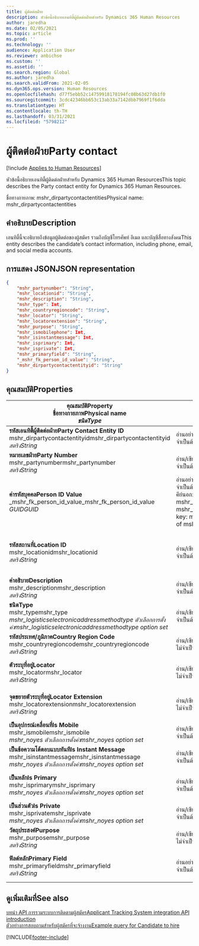 ```yaml
---
title: ผู้ติดต่อฝ่าย
description: หัวข้อนี้อธิบายเอนทิตี้ผู้ติดต่อฝ่ายสำหรับ Dynamics 365 Human Resources
author: jaredha
ms.date: 02/05/2021
ms.topic: article
ms.prod: ''
ms.technology: ''
audience: Application User
ms.reviewer: anbichse
ms.custom: ''
ms.assetid: ''
ms.search.region: Global
ms.author: jaredha
ms.search.validFrom: 2021-02-05
ms.dyn365.ops.version: Human Resources
ms.openlocfilehash: d77f5ebb52c14759918178194fc08b63d27db1f0
ms.sourcegitcommit: 3cdc42346bb653c13ab33a7142dbb7969f1f6dda
ms.translationtype: HT
ms.contentlocale: th-TH
ms.lasthandoff: 03/31/2021
ms.locfileid: "5798212"
---
```

# <a name="party-contact"></a><span data-ttu-id="fd260-103">ผู้ติดต่อฝ่าย</span><span class="sxs-lookup"><span data-stu-id="fd260-103">Party contact</span></span>

[!include [Applies to Human Resources](../includes/applies-to-hr.md)]

<span data-ttu-id="fd260-104">หัวข้อนี้อธิบายเอนทิตี้ผู้ติดต่อฝ่ายสำหรับ Dynamics 365 Human Resources</span><span class="sxs-lookup"><span data-stu-id="fd260-104">This topic describes the Party contact entity for Dynamics 365 Human Resources.</span></span>

<span data-ttu-id="fd260-105">ชื่อทางกายภาพ: mshr_dirpartycontactentities</span><span class="sxs-lookup"><span data-stu-id="fd260-105">Physical name: mshr_dirpartycontactentities</span></span>

## <a name="description"></a><span data-ttu-id="fd260-106">คำอธิบาย</span><span class="sxs-lookup"><span data-stu-id="fd260-106">Description</span></span>

<span data-ttu-id="fd260-107">เอนทิตี้นี้จะอธิบายถึงข้อมูลผู้ติดต่อของผู้สมัคร รวมถึงบัญชีโทรศัพท์ อีเมล และบัญชีสื่อทางสังคม</span><span class="sxs-lookup"><span data-stu-id="fd260-107">This entity describes the candidate’s contact information, including phone, email, and social media accounts.</span></span>

## <a name="json-representation"></a><span data-ttu-id="fd260-108">การแสดง JSON</span><span class="sxs-lookup"><span data-stu-id="fd260-108">JSON representation</span></span>

```json
{
    "mshr_partynumber": "String",
    "mshr_locationid": "String",
    "mshr_description": "String",
    "mshr_type": Int,
    "mshr_countryregioncode": "String",
    "mshr_locator": "String",
    "mshr_locatorextension": "String",
    "mshr_purpose": "String",
    "mshr_ismobilephone": Int,
    "mshr_isinstantmessage": Int,
    "mshr_isprimary": Int,
    "mshr_isprivate": Int,
    "mshr_primaryfield": "String",
    "_mshr_fk_person_id_value": "String",
    "mshr_dirpartycontactentityid": "String"
}
```

## <a name="properties"></a><span data-ttu-id="fd260-109">คุณสมบัติ</span><span class="sxs-lookup"><span data-stu-id="fd260-109">Properties</span></span>

| <span data-ttu-id="fd260-110">คุณสมบัติ</span><span class="sxs-lookup"><span data-stu-id="fd260-110">Property</span></span><br><span data-ttu-id="fd260-111">**ชื่อทางกายภาพ**</span><span class="sxs-lookup"><span data-stu-id="fd260-111">**Physical name**</span></span><br><span data-ttu-id="fd260-112">**_ชนิด_**</span><span class="sxs-lookup"><span data-stu-id="fd260-112">**_Type_**</span></span> | <span data-ttu-id="fd260-113">ใช้</span><span class="sxs-lookup"><span data-stu-id="fd260-113">Use</span></span> | <span data-ttu-id="fd260-114">คำอธิบาย</span><span class="sxs-lookup"><span data-stu-id="fd260-114">Description</span></span> |
| --- | --- | --- |
| <span data-ttu-id="fd260-115">**รหัสเอนทิตี้ผู้ติดต่อฝ่าย**</span><span class="sxs-lookup"><span data-stu-id="fd260-115">**Party Contact Entity ID**</span></span><br><span data-ttu-id="fd260-116">mshr_dirpartycontactentityid</span><span class="sxs-lookup"><span data-stu-id="fd260-116">mshr_dirpartycontactentityid</span></span><br><span data-ttu-id="fd260-117">*สตริง*</span><span class="sxs-lookup"><span data-stu-id="fd260-117">*String*</span></span> | <span data-ttu-id="fd260-118">อ่านอย่างเดียว</span><span class="sxs-lookup"><span data-stu-id="fd260-118">Read-only</span></span><br><span data-ttu-id="fd260-119">จำเป็นต้องระบุ</span><span class="sxs-lookup"><span data-stu-id="fd260-119">Required</span></span> | <span data-ttu-id="fd260-120">ตัวระบุเฉพาะที่ระบบสร้างขึ้นสำหรับบันทึกเอนทิตี้</span><span class="sxs-lookup"><span data-stu-id="fd260-120">System-generated unique identifier for the entity record.</span></span> |
| <span data-ttu-id="fd260-121">**หมายเลขฝ่าย**</span><span class="sxs-lookup"><span data-stu-id="fd260-121">**Party Number**</span></span><br><span data-ttu-id="fd260-122">mshr_partynumber</span><span class="sxs-lookup"><span data-stu-id="fd260-122">mshr_partynumber</span></span><br><span data-ttu-id="fd260-123">*สตริง*</span><span class="sxs-lookup"><span data-stu-id="fd260-123">*String*</span></span> | <span data-ttu-id="fd260-124">อ่าน/เขียน</span><span class="sxs-lookup"><span data-stu-id="fd260-124">Read/write</span></span><br><span data-ttu-id="fd260-125">จำเป็นต้องระบุ</span><span class="sxs-lookup"><span data-stu-id="fd260-125">Required</span></span> | <span data-ttu-id="fd260-126">รหัสของบันทึกฝ่าย (บุคคล) ที่เกี่ยวข้อง</span><span class="sxs-lookup"><span data-stu-id="fd260-126">The ID of the associated party (person) record.</span></span> |
| <span data-ttu-id="fd260-127">**ค่ารหัสบุคคล**</span><span class="sxs-lookup"><span data-stu-id="fd260-127">**Person ID Value**</span></span><br><span data-ttu-id="fd260-128">_mshr_fk_person_id_value</span><span class="sxs-lookup"><span data-stu-id="fd260-128">_mshr_fk_person_id_value</span></span><br><span data-ttu-id="fd260-129">*GUID*</span><span class="sxs-lookup"><span data-stu-id="fd260-129">*GUID*</span></span> | <span data-ttu-id="fd260-130">อ่านอย่างเดียว</span><span class="sxs-lookup"><span data-stu-id="fd260-130">Read-only</span></span><br><span data-ttu-id="fd260-131">จำเป็นต้องระบุ</span><span class="sxs-lookup"><span data-stu-id="fd260-131">Required</span></span><br><span data-ttu-id="fd260-132">คีย์นอก: mshr_dirpersonentityid ของ mshr_dirpersonentity</span><span class="sxs-lookup"><span data-stu-id="fd260-132">Foreign key: mshr_dirpersonentityid of mshr_dirpersonentity</span></span> | <span data-ttu-id="fd260-133">ตัวระบุเฉพาะที่ระบบสร้างขึ้นของเรกคอร์ดเอนทิตี้ฝ่าย (บุคคล)</span><span class="sxs-lookup"><span data-stu-id="fd260-133">The system-generated identifier of the party (person) entity record.</span></span> |
| <span data-ttu-id="fd260-134">**รหัสสถานที่**</span><span class="sxs-lookup"><span data-stu-id="fd260-134">**Location ID**</span></span><br><span data-ttu-id="fd260-135">mshr_locationid</span><span class="sxs-lookup"><span data-stu-id="fd260-135">mshr_locationid</span></span><br><span data-ttu-id="fd260-136">*สตริง*</span><span class="sxs-lookup"><span data-stu-id="fd260-136">*String*</span></span> | <span data-ttu-id="fd260-137">อ่าน/เขียน</span><span class="sxs-lookup"><span data-stu-id="fd260-137">Read/write</span></span><br><span data-ttu-id="fd260-138">จำเป็นต้องระบุ</span><span class="sxs-lookup"><span data-stu-id="fd260-138">Required</span></span> | <span data-ttu-id="fd260-139">รหัสสถานที่เก็บของบันทึกที่อยู่</span><span class="sxs-lookup"><span data-stu-id="fd260-139">The location ID of the address record.</span></span> <span data-ttu-id="fd260-140">ตั้งค่าในเอนทิตี้ mshr_logisticspostaladdresslocationcdsentity</span><span class="sxs-lookup"><span data-stu-id="fd260-140">Set up in mshr_logisticspostaladdresslocationcdsentity entity.</span></span> |
| <span data-ttu-id="fd260-141">**คำอธิบาย**</span><span class="sxs-lookup"><span data-stu-id="fd260-141">**Description**</span></span><br><span data-ttu-id="fd260-142">mshr_description</span><span class="sxs-lookup"><span data-stu-id="fd260-142">mshr_description</span></span><br><span data-ttu-id="fd260-143">*สตริง*</span><span class="sxs-lookup"><span data-stu-id="fd260-143">*String*</span></span> | <span data-ttu-id="fd260-144">อ่าน/เขียน</span><span class="sxs-lookup"><span data-stu-id="fd260-144">Read/write</span></span><br><span data-ttu-id="fd260-145">จำเป็นต้องระบุ</span><span class="sxs-lookup"><span data-stu-id="fd260-145">Required</span></span> | <span data-ttu-id="fd260-146">คำอธิบายของรายละเอียดผู้ติดต่อ</span><span class="sxs-lookup"><span data-stu-id="fd260-146">The description of the contact details.</span></span> |
| <span data-ttu-id="fd260-147">**ชนิด**</span><span class="sxs-lookup"><span data-stu-id="fd260-147">**Type**</span></span><br><span data-ttu-id="fd260-148">mshr_type</span><span class="sxs-lookup"><span data-stu-id="fd260-148">mshr_type</span></span><br><span data-ttu-id="fd260-149">*mshr_logisticselectronicaddressmethodtype ตัวเลือกการตั้งค่า*</span><span class="sxs-lookup"><span data-stu-id="fd260-149">*mshr_logisticselectronicaddressmethodtype option set*</span></span> | <span data-ttu-id="fd260-150">อ่าน/เขียน</span><span class="sxs-lookup"><span data-stu-id="fd260-150">Read/write</span></span><br><span data-ttu-id="fd260-151">จำเป็นต้องระบุ</span><span class="sxs-lookup"><span data-stu-id="fd260-151">Required</span></span> | <span data-ttu-id="fd260-152">ชนิดรายละเอียดของผู้ติดต่อ</span><span class="sxs-lookup"><span data-stu-id="fd260-152">The contact detail type.</span></span> |
| <span data-ttu-id="fd260-153">**รหัสประเทศ/ภูมิภาค**</span><span class="sxs-lookup"><span data-stu-id="fd260-153">**Country Region Code**</span></span><br><span data-ttu-id="fd260-154">mshr_countryregioncode</span><span class="sxs-lookup"><span data-stu-id="fd260-154">mshr_countryregioncode</span></span><br><span data-ttu-id="fd260-155">*สตริง*</span><span class="sxs-lookup"><span data-stu-id="fd260-155">*String*</span></span> | <span data-ttu-id="fd260-156">อ่าน/เขียน</span><span class="sxs-lookup"><span data-stu-id="fd260-156">Read/write</span></span><br><span data-ttu-id="fd260-157">ไม่จำเป็นต้องระบุ</span><span class="sxs-lookup"><span data-stu-id="fd260-157">Optional</span></span> | <span data-ttu-id="fd260-158">ประเทศหรือภูมิภาคของที่อยู่</span><span class="sxs-lookup"><span data-stu-id="fd260-158">The country or region of the address.</span></span> |
| <span data-ttu-id="fd260-159">**ตัวระบุที่อยู่**</span><span class="sxs-lookup"><span data-stu-id="fd260-159">**Locator**</span></span><br><span data-ttu-id="fd260-160">mshr_locator</span><span class="sxs-lookup"><span data-stu-id="fd260-160">mshr_locator</span></span><br><span data-ttu-id="fd260-161">*สตริง*</span><span class="sxs-lookup"><span data-stu-id="fd260-161">*String*</span></span> | <span data-ttu-id="fd260-162">อ่าน/เขียน</span><span class="sxs-lookup"><span data-stu-id="fd260-162">Read/write</span></span><br><span data-ttu-id="fd260-163">ไม่จำเป็นต้องระบุ</span><span class="sxs-lookup"><span data-stu-id="fd260-163">Optional</span></span> | <span data-ttu-id="fd260-164">รายละเอียดผู้ติดต่อ</span><span class="sxs-lookup"><span data-stu-id="fd260-164">The contact details.</span></span> <span data-ttu-id="fd260-165">ตัวอย่างเช่น ถ้าชนิดคือ **ที่อยู่อีเมล** จากนั้นฟิลด์นี้จะมีที่อยู่อีเมลของผู้สมัคร</span><span class="sxs-lookup"><span data-stu-id="fd260-165">For example, if the type is **Email address**, then this field contains the candidate’s email address.</span></span> |
| <span data-ttu-id="fd260-166">**จุดขยายตัวระบุที่อยู่**</span><span class="sxs-lookup"><span data-stu-id="fd260-166">**Locator Extension**</span></span><br><span data-ttu-id="fd260-167">mshr_locatorextension</span><span class="sxs-lookup"><span data-stu-id="fd260-167">mshr_locatorextension</span></span><br><span data-ttu-id="fd260-168">*สตริง*</span><span class="sxs-lookup"><span data-stu-id="fd260-168">*String*</span></span> | <span data-ttu-id="fd260-169">อ่าน/เขียน</span><span class="sxs-lookup"><span data-stu-id="fd260-169">Read/write</span></span><br><span data-ttu-id="fd260-170">ไม่จำเป็นต้องระบุ</span><span class="sxs-lookup"><span data-stu-id="fd260-170">Optional</span></span> | <span data-ttu-id="fd260-171">จุดขยายตัวระบุที่อยู่</span><span class="sxs-lookup"><span data-stu-id="fd260-171">The locator extension.</span></span> <span data-ttu-id="fd260-172">ตัวอย่างเช่น ถ้าชนิดเป็น **โทรศัพท์** จากนั้นคุณสมบัตินี้จะมีเบอร์ต่อภายใน</span><span class="sxs-lookup"><span data-stu-id="fd260-172">For example, if the type is **Phone**, then this property would contain the phone number extension.</span></span> |
| <span data-ttu-id="fd260-173">**เป็นอุปกรณ์เคลื่อนที่**</span><span class="sxs-lookup"><span data-stu-id="fd260-173">**Is Mobile**</span></span><br><span data-ttu-id="fd260-174">mshr_ismobile</span><span class="sxs-lookup"><span data-stu-id="fd260-174">mshr_ismobile</span></span><br><span data-ttu-id="fd260-175">*mshr_noyes ตัวเลือกการตั้งค่า*</span><span class="sxs-lookup"><span data-stu-id="fd260-175">*mshr_noyes option set*</span></span> | <span data-ttu-id="fd260-176">อ่าน/เขียน</span><span class="sxs-lookup"><span data-stu-id="fd260-176">Read/write</span></span><br><span data-ttu-id="fd260-177">จำเป็นต้องระบุ</span><span class="sxs-lookup"><span data-stu-id="fd260-177">Required</span></span> | <span data-ttu-id="fd260-178">ระบุว่าโทรศัพท์เป็นหมายเลขโทรศัพท์เคลื่อนที่หรือไม่</span><span class="sxs-lookup"><span data-stu-id="fd260-178">Specifies whether the phone is a mobile number.</span></span> |
| <span data-ttu-id="fd260-179">**เป็นข้อความโต้ตอบแบบทันที**</span><span class="sxs-lookup"><span data-stu-id="fd260-179">**Is Instant Message**</span></span><br><span data-ttu-id="fd260-180">mshr_isinstantmessage</span><span class="sxs-lookup"><span data-stu-id="fd260-180">mshr_isinstantmessage</span></span><br><span data-ttu-id="fd260-181">*mshr_noyes ตัวเลือกการตั้งค่า*</span><span class="sxs-lookup"><span data-stu-id="fd260-181">*mshr_noyes option set*</span></span> | <span data-ttu-id="fd260-182">อ่าน/เขียน</span><span class="sxs-lookup"><span data-stu-id="fd260-182">Read/write</span></span><br><span data-ttu-id="fd260-183">จำเป็นต้องระบุ</span><span class="sxs-lookup"><span data-stu-id="fd260-183">Required</span></span> | <span data-ttu-id="fd260-184">ระบุว่าโทรศัพท์จะเปิดใช้งานสำหรับส่งข้อความโต้ตอบแบบทันทีหรือไม่</span><span class="sxs-lookup"><span data-stu-id="fd260-184">Specifies whether the phone is enabled for instant messaging.</span></span> |
| <span data-ttu-id="fd260-185">**เป็นหลัก**</span><span class="sxs-lookup"><span data-stu-id="fd260-185">**Is Primary**</span></span><br><span data-ttu-id="fd260-186">mshr_isprimary</span><span class="sxs-lookup"><span data-stu-id="fd260-186">mshr_isprimary</span></span><br><span data-ttu-id="fd260-187">*mshr_noyes ตัวเลือกการตั้งค่า*</span><span class="sxs-lookup"><span data-stu-id="fd260-187">*mshr_noyes option set*</span></span> | <span data-ttu-id="fd260-188">อ่าน/เขียน</span><span class="sxs-lookup"><span data-stu-id="fd260-188">Read/write</span></span><br><span data-ttu-id="fd260-189">จำเป็นต้องระบุ</span><span class="sxs-lookup"><span data-stu-id="fd260-189">Required</span></span> | <span data-ttu-id="fd260-190">การหนดผู้ติดต่อหลักของชนิดผู้ติดต่อ</span><span class="sxs-lookup"><span data-stu-id="fd260-190">Determines the primary contact of the contact type.</span></span> <span data-ttu-id="fd260-191">ต้องมีบันทึกหลักเพียงชนิดเดียวต่อชนิดผู้ติดต่อ</span><span class="sxs-lookup"><span data-stu-id="fd260-191">There must be only one primary record per contact type.</span></span> |
| <span data-ttu-id="fd260-192">**เป็นส่วนตัว**</span><span class="sxs-lookup"><span data-stu-id="fd260-192">**Is Private**</span></span><br><span data-ttu-id="fd260-193">mshr_isprivate</span><span class="sxs-lookup"><span data-stu-id="fd260-193">mshr_isprivate</span></span><br><span data-ttu-id="fd260-194">*mshr_noyes ตัวเลือกการตั้งค่า*</span><span class="sxs-lookup"><span data-stu-id="fd260-194">*mshr_noyes option set*</span></span> | <span data-ttu-id="fd260-195">อ่าน/เขียน</span><span class="sxs-lookup"><span data-stu-id="fd260-195">Read/write</span></span><br><span data-ttu-id="fd260-196">จำเป็นต้องระบุ</span><span class="sxs-lookup"><span data-stu-id="fd260-196">Required</span></span> | <span data-ttu-id="fd260-197">ระบุว่าที่อยู่นี้เป็นที่อยู่ส่วนตัวสำหรับบุคคลหรือไม่</span><span class="sxs-lookup"><span data-stu-id="fd260-197">Identifies whether this address is a private address for the person.</span></span> |
| <span data-ttu-id="fd260-198">**วัตถุประสงค์**</span><span class="sxs-lookup"><span data-stu-id="fd260-198">**Purpose**</span></span><br><span data-ttu-id="fd260-199">mshr_purpose</span><span class="sxs-lookup"><span data-stu-id="fd260-199">mshr_purpose</span></span><br><span data-ttu-id="fd260-200">*สตริง*</span><span class="sxs-lookup"><span data-stu-id="fd260-200">*String*</span></span> | <span data-ttu-id="fd260-201">อ่าน/เขียน</span><span class="sxs-lookup"><span data-stu-id="fd260-201">Read/write</span></span><br><span data-ttu-id="fd260-202">ไม่จำเป็นต้องระบุ</span><span class="sxs-lookup"><span data-stu-id="fd260-202">Optional</span></span> | <span data-ttu-id="fd260-203">บทบาท/วัตถุประสงค์ของรายละเอียดผู้ติดต่อ</span><span class="sxs-lookup"><span data-stu-id="fd260-203">The purpose/role of the contact details.</span></span> |
| <span data-ttu-id="fd260-204">**ฟิลด์หลัก**</span><span class="sxs-lookup"><span data-stu-id="fd260-204">**Primary Field**</span></span><br><span data-ttu-id="fd260-205">mshr_primaryfield</span><span class="sxs-lookup"><span data-stu-id="fd260-205">mshr_primaryfield</span></span><br><span data-ttu-id="fd260-206">*สตริง*</span><span class="sxs-lookup"><span data-stu-id="fd260-206">*String*</span></span> | <span data-ttu-id="fd260-207">อ่านอย่างเดียว</span><span class="sxs-lookup"><span data-stu-id="fd260-207">Read-only</span></span><br><span data-ttu-id="fd260-208">จำเป็นต้องระบุ</span><span class="sxs-lookup"><span data-stu-id="fd260-208">Required</span></span> | <span data-ttu-id="fd260-209">ฟิลด์ที่ใช้เป็นตัวระบุหลักของบันทึกเอนทิตี้</span><span class="sxs-lookup"><span data-stu-id="fd260-209">Field used as a primary identifier of the entity record.</span></span> <span data-ttu-id="fd260-210">ชุดข้อมูลของหมายเลข ชนิด การอธิบาย และตัวระบุที่ตั้งฝ่าย</span><span class="sxs-lookup"><span data-stu-id="fd260-210">Combination of party number, type, description, and locator.</span></span> |

## <a name="see-also"></a><span data-ttu-id="fd260-211">ดูเพิ่มเติมที่</span><span class="sxs-lookup"><span data-stu-id="fd260-211">See also</span></span>

[<span data-ttu-id="fd260-212">บทนํา API การรวมระบบการติดตามผู้สมัคร</span><span class="sxs-lookup"><span data-stu-id="fd260-212">Applicant Tracking System integration API introduction</span></span>](hr-admin-integration-ats-api-introduction.md)<br>
[<span data-ttu-id="fd260-213">ตัวอย่างการสอบถามสำหรับผู้สมัครที่จะจ้างงาน</span><span class="sxs-lookup"><span data-stu-id="fd260-213">Example query for Candidate to hire</span></span>](hr-admin-integration-ats-api-candidate-to-hire-example-query.md)



[!INCLUDE[footer-include](../includes/footer-banner.md)]